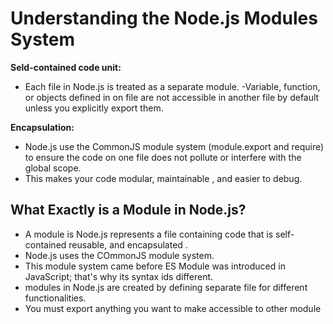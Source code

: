 # Understanding the Node.js Modules System 

**Seld-contained code unit:**

- Each file in Node.js is treated as a separate module.
-Variable, function, or objects defined in on file are not accessible in another file by default unless you explicitly export them.

**Encapsulation:** 

- Node.js use the CommonJS module system (module.export and require) to ensure the code on one file does not pollute or interfere with the global scope.
- This makes your code modular, maintainable , and easier to debug.

## What Exactly is a Module in Node.js?

- A module is Node.js represents a file containing code that is self-contained reusable, and encapsulated .
- Node.js uses the COmmonJS module system.
- This module system came before ES Module was introduced in JavaScript; that's why its syntax ids different.
- modules in Node.js are created by defining separate file for different functionalities.
- You must export anything you want to make accessible to other module
